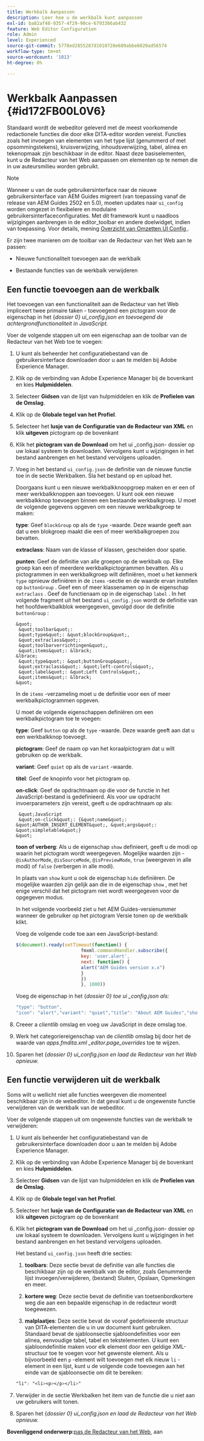 ```yaml
---
title: Werkbalk Aanpassen
description: Leer hoe u de werkbalk kunt aanpassen
exl-id: ba82af48-9357-4f29-90ce-6793366ab432
feature: Web Editor Configuration
role: Admin
level: Experienced
source-git-commit: 5778ed2855287d1010728e689abbe6020ad56574
workflow-type: tm+mt
source-wordcount: '1013'
ht-degree: 0%

---
```


# Werkbalk Aanpassen {#id172FB00L0V6}

Standaard wordt de webeditor geleverd met de meest voorkomende redactionele functies die door elke DITA-editor worden vereist. Functies zoals het invoegen van elementen van het type lijst \(genummerd of met opsommingstekens\), kruisverwijzing, inhoudsverwijzing, tabel, alinea en tekenopmaak zijn beschikbaar in de editor. Naast deze basiselementen, kunt u de Redacteur van het Web aanpassen om elementen op te nemen die in uw auteursmilieu worden gebruikt.

>[!NOTE]
>
> Wanneer u van de oude gebruikersinterface naar de nieuwe gebruikersinterface van AEM Guides migreert (van toepassing vanaf de release van AEM Guides 2502 en 5.0), moeten updates naar `ui_config` worden omgezet in flexibelere en modulaire gebruikersinterfaceconfiguraties. Met dit framework kunt u naadloos wijzigingen aanbrengen in de editor_toolbar en andere doelwidget, indien van toepassing. Voor details, mening [&#x200B; Overzicht van Omzetten UI Config &#x200B;](https://experienceleague.adobe.com/nl/docs/experience-manager-guides-learn/videos/advanced-user-guide/conver-ui-config).

Er zijn twee manieren om de toolbar van de Redacteur van het Web aan te passen:

- Nieuwe functionaliteit toevoegen aan de werkbalk

- Bestaande functies van de werkbalk verwijderen


## Een functie toevoegen aan de werkbalk

Het toevoegen van een functionaliteit aan de Redacteur van het Web impliceert twee primaire taken - toevoegend een pictogram voor de eigenschap in het {*dossier 0} ui\_config.json en toevoegend de achtergrondfunctionaliteit in JavaScript.*

Voer de volgende stappen uit om een eigenschap aan de toolbar van de Redacteur van het Web toe te voegen:

1. U kunt als beheerder het configuratiebestand van de gebruikersinterface downloaden door u aan te melden bij Adobe Experience Manager.

1. Klik op de verbinding van Adobe Experience Manager bij de bovenkant en kies **Hulpmiddelen**.
1. Selecteer **Gidsen** van de lijst van hulpmiddelen en klik de **Profielen van de Omslag**.
1. Klik op de **Globale tegel van het Profiel**.
1. Selecteer het **lusje van de Configuratie van de Redacteur van XML** en klik **uitgeven** pictogram op de bovenkant
1. Klik het **pictogram van de Download** om het ui \_config.json- dossier op uw lokaal systeem te downloaden. Vervolgens kunt u wijzigingen in het bestand aanbrengen en het bestand vervolgens uploaden.
1. Voeg in het bestand `ui_config.json` de definitie van de nieuwe functie toe in de sectie Werkbalken. Sla het bestand op en upload het.

   Doorgaans kunt u een nieuwe werkbalkknoopgroep maken en er een of meer werkbalkknoppen aan toevoegen. U kunt ook een nieuwe werkbalkknop toevoegen binnen een bestaande werkbalkgroep. U moet de volgende gegevens opgeven om een nieuwe werkbalkgroep te maken:

   **type**:   Geef `blockGroup` op als de `type` -waarde. Deze waarde geeft aan dat u een blokgroep maakt die een of meer werkbalkgroepen zou bevatten.

   **extraclass**:   Naam van de klasse of klassen, gescheiden door spatie.

   **punten**:   Geef de definitie van alle groepen op de werkbalk op. Elke groep kan een of meerdere werkbalkpictogrammen bevatten. Als u pictogrammen in een werkbalkgroep wilt definiëren, moet u het kenmerk `type` opnieuw definiëren in de `items` -sectie en de waarde ervan instellen op `buttonGroup` . Geef een of meer klassenamen op in de eigenschap `extraclass` . Geef de functienaam op in de eigenschap `label` . In het volgende fragment uit het bestand `ui_config.json` wordt de definitie van het hoofdwerkbalkblok weergegeven, gevolgd door de definitie `buttonGroup` :

       &quot;
        &quot;toolbar&quot;: 
        &quot;type&quot;: &quot;blockGroup&quot;, 
        &quot;extraclass&quot;:
        &quot;toolbarverrichtingen&quot;, 
        &quot;items&quot;: &lbrack;
       &lbrace;
        &quot;type&quot;: &quot;buttonGroup&quot;, 
        &quot;extraclass&quot;: &quot;left-controls&quot;, 
        &quot;label&quot;: &quot;Left Controls&quot;, 
        &quot;items&quot;: &lbrack;
       &quot;
   
   In de `items` -verzameling moet u de definitie voor een of meer werkbalkpictogrammen opgeven.

   U moet de volgende eigenschappen definiëren om een werkbalkpictogram toe te voegen:

   **type**:   Geef `button` op als de `type` -waarde. Deze waarde geeft aan dat u een werkbalkknop toevoegt.

   **pictogram**:   Geef de naam op van het koraalpictogram dat u wilt gebruiken op de werkbalk.

   **variant**:   Geef `quiet` op als de `variant` -waarde.

   **titel**:   Geef de knopinfo voor het pictogram op.

   **on-click**:   Geef de opdrachtnaam op die voor de functie in het JavaScript-bestand is gedefinieerd. Als voor uw opdracht invoerparameters zijn vereist, geeft u de opdrachtnaam op als:

        &quot;JavaScript 
        &quot;on-click&quot;: {&quot;name&quot;: &quot;AUTHOR_INSERT_ELEMENT&quot;, &quot;args&quot;: &quot;simpletable&quot;} 
       &quot;
   
   **toon of verberg**:   Als u de eigenschap `show` definieert, geeft u de modi op waarin het pictogram wordt weergegeven. Mogelijke waarden zijn - `@isAuthorMode`, `@isSourceMode`, `@isPreviewMode`, `true` \(weergeven in alle modi\) of `false` \(verbergen in alle modi\).

   In plaats van `show` kunt u ook de eigenschap `hide` definiëren. De mogelijke waarden zijn gelijk aan die in de eigenschap `show` , met het enige verschil dat het pictogram niet wordt weergegeven voor de opgegeven modus.

   In het volgende voorbeeld ziet u het AEM Guides-versienummer wanneer de gebruiker op het pictogram Versie tonen op de werkbalk klikt.

   Voeg de volgende code toe aan een JavaScript-bestand:

   ```Javascript
   $(document).ready(setTimeout(function() {
                           fmxml.commandHandler.subscribe({
                           key: 'user.alert',
                           next: function() {
                           alert("AEM Guides version x.x")
                           }
                           })
                           }, 1000))
   ```

   Voeg de eigenschap in het {*dossier 0} toe ui \_config.json als:*

   ```Javascript
   "type": "button",
   "icon": "alert","variant": "quiet","title": "About AEM Guides","show": "true","on-click": "user.alert"
   ```

1. Creeer a *clientlib* omslag en voeg uw JavaScript in deze omslag toe.

1. Werk het categoriereigenschap van de *clientlib* omslag bij door het de waarde van *apps.fmdita.xml \_editor.page\_overrides* toe te wijzen.

1. Sparen het {*dossier 0} ui\_config.json en laad de Redacteur van het Web opnieuw.*


## Een functie verwijderen uit de werkbalk

Soms wilt u wellicht niet alle functies weergeven die momenteel beschikbaar zijn in de webeditor. In dat geval kunt u de ongewenste functie verwijderen van de werkbalk van de webeditor.

Voer de volgende stappen uit om ongewenste functies van de werkbalk te verwijderen:

1. U kunt als beheerder het configuratiebestand van de gebruikersinterface downloaden door u aan te melden bij Adobe Experience Manager.

1. Klik op de verbinding van Adobe Experience Manager bij de bovenkant en kies **Hulpmiddelen**.
1. Selecteer **Gidsen** van de lijst van hulpmiddelen en klik de **Profielen van de Omslag**.
1. Klik op de **Globale tegel van het Profiel**.
1. Selecteer het **lusje van de Configuratie van de Redacteur van XML** en klik **uitgeven** pictogram op de bovenkant
1. Klik het **pictogram van de Download** om het ui \_config.json- dossier op uw lokaal systeem te downloaden. Vervolgens kunt u wijzigingen in het bestand aanbrengen en het bestand vervolgens uploaden.

   Het bestand `ui_config.json` heeft drie secties:

   1. **toolbars**:   Deze sectie bevat de definitie van alle functies die beschikbaar zijn op de werkbalk van de editor, zoals Genummerde lijst invoegen/verwijderen, \(bestand\) Sluiten, Opslaan, Opmerkingen en meer.

   1. **kortere weg**:   Deze sectie bevat de definitie van toetsenbordkortere weg die aan een bepaalde eigenschap in de redacteur wordt toegewezen.

   1. **malplaatjes**:   Deze sectie bevat de vooraf gedefinieerde structuur van DITA-elementen die u in uw document kunt gebruiken. Standaard bevat de sjabloonsectie sjabloondefinities voor een alinea, eenvoudige tabel, tabel en tekstelementen. U kunt een sjabloondefinitie maken voor elk element door een geldige XML-structuur toe te voegen voor het gewenste element. Als u bijvoorbeeld een `p` -element wilt toevoegen met elk nieuw `li` -element in een lijst, kunt u de volgende code toevoegen aan het einde van de sjabloonsectie om dit te bereiken:

   ```css
   "li": "<li><p></p></li>"
   ```

1. Verwijder in de sectie Werkbalken het item van de functie die u niet aan uw gebruikers wilt tonen.

1. Sparen het {*dossier 0} ui\_config.json en laad de Redacteur van het Web opnieuw.*


**Bovenliggend onderwerp:**&#x200B;[&#x200B; pas de Redacteur van het Web &#x200B;](conf-web-editor.md) aan
